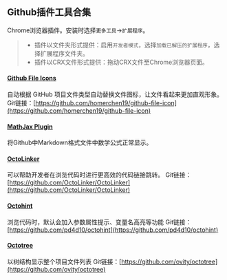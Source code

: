 ﻿## Github插件工具合集
Chrome浏览器插件。安装时选择`更多工具`→`扩展程序`。
>- 插件以文件夹形式提供：启用`开发者模式`，选择`加载已解压的扩展程序`，选择扩展程序文件夹。
>- 插件以CRX文件形式提供：拖动CRX文件至Chrome浏览器页面。

#### [Github File Icons](https://github.com/kikkimo/Github-tools/tree/master/Github%20File%20Icons "Github File Icons")
自动根据 GitHub 项目文件类型自动替换文件图标，让文件看起来更加直观形象。
Git链接：[https://github.com/homerchen19/github-file-icon](https://github.com/homerchen19/github-file-icon)
#### [MathJax Plugin](https://github.com/kikkimo/Github-tools/tree/master/MathJax%20Plugin "MathJax Plugin")
将Github中Markdown格式文件中数学公式正常显示。
#### [OctoLinker](https://github.com/kikkimo/Github-tools/tree/master/OctoLinker "OctoLinker")
可以帮助开发者在浏览代码时进行更高效的代码链接跳转。
Git链接：[https://github.com/OctoLinker/OctoLinker](https://github.com/OctoLinker/OctoLinker)
#### [Octohint](https://github.com/kikkimo/Github-tools/tree/master/Octohint/ "Octohint")
浏览代码时，默认会加入参数属性提示、变量名高亮等功能
Git链接：[https://github.com/pd4d10/octohint](https://github.com/pd4d10/octohint)
#### [Octotree](https://github.com/kikkimo/Github-tools/tree/master/Octotree "Octotree")
以树结构显示整个项目文件列表
Git链接：[https://github.com/ovity/octotree](https://github.com/ovity/octotree)